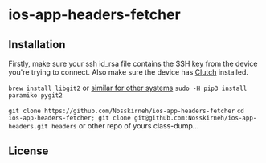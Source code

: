 # ios-app-headers-fetcher

## Installation
Firstly, make sure your ssh id_rsa file contains the SSH key from the device you're trying to connect. Also make sure the device has [Clutch](https://github.com/KJCracks/Clutch) installed.

`brew install libgit2` or [similar for other systems](https://github.com/libgit2/pygit2/blob/master/docs/install.rst)
`sudo -H pip3 install paramiko pygit2`

`git clone https://github.com/Nosskirneh/ios-app-headers-fetcher`
`cd ios-app-headers-fetcher; git clone git@github.com:Nosskirneh/ios-app-headers.git headers` or other repo of yours
class-dump...


## License
